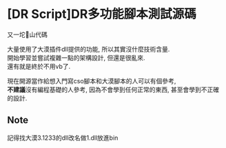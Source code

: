 # [DR Script]DR多功能腳本測試源碼
又一坨💩山代碼  
  
大量使用了大漠插件dll提供的功能, 所以其實沒什麼技術含量.  
開始學習並嘗試複雜一點的架構設計, 但還是很亂來.  
還有就是終於不用vb了.  

現在開源當作給想入門寫cso腳本和大漠腳本的人可以有個參考,  
**不建議**沒有編程基礎的人參考, 因為不會學到任何正常的東西, 甚至會學到不正確的設計.  

## Note
記得找大漠3.1233的dll改名做1.dll放進bin  

